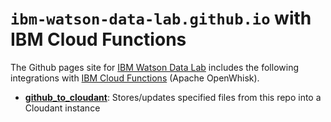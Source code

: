 # `ibm-watson-data-lab.github.io` with IBM Cloud Functions

The Github pages site for [IBM Watson Data Lab](https://ibm-watson-data-lab.github.io/) includes the following integrations with [IBM Cloud Functions]((https://console.ng.bluemix.net/openwhisk/getting-started)) (Apache OpenWhisk). 

- **[github\_to\_cloudant](https://github.com/ibm-watson-data-lab/ibm-watson-data-lab.github.io/tree/master/openwhisk/github_to_cloudant)**: Stores/updates specified files from this repo into a Cloudant instance

